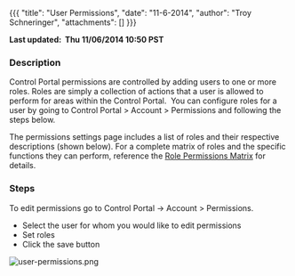 {{{
  "title": "User Permissions",
  "date": "11-6-2014",
  "author": "Troy Schneringer",
  "attachments": []
}}}

<p><strong>Last updated: &nbsp;Thu 11/06/2014 10:50 PST<br /></strong>
</p>
<h3>Description</h3>
<p>Control Portal permissions are controlled by adding users to one or more roles. Roles are simply a collection of actions that a user is allowed to perform for areas within the Control Portal. &nbsp;You can configure roles for a user by going to Control
  Portal &gt; Account &gt; Permissions and following the steps below.</p>
<p>The permissions settings page includes a list of roles and their respective descriptions (shown below). For a complete matrix of roles and the specific functions they can perform, reference the&nbsp;<a href="https://t3n.zendesk.com/entries/57974910-Role-Permissions-Matrix"
  target="_self">Role Permissions Matrix</a>&nbsp;for details.</p>
<h3><strong>Steps</strong></h3>
<p>To edit permissions go to Control Portal -&gt; Account &gt; Permissions. &nbsp;</p>
<ul>
  <li>Select the user for whom you would like to edit permissions</li>
  <li>Set roles</li>
  <li>Click the save button</li>
</ul>
<p><img src="https://t3n.zendesk.com/attachments/token/ZsPLNv0TbXyaPN3jXEtxzQ3er/?name=user-permissions.png" alt="user-permissions.png" />
</p>